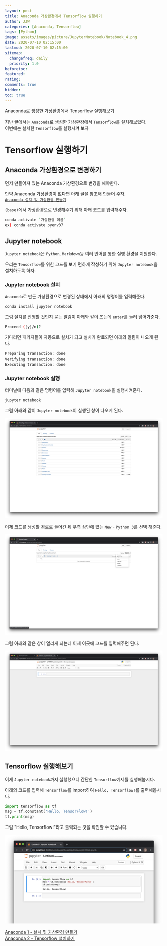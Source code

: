 ```yaml
---
layout: post
title: Anaconda 가상환경에서 Tensorflow 실행하기
author: JJW
categories: [Anaconda, Tensorflow]
tags: [Python]
image: assets/images/picture/JupyterNotebook/Notebook_4.png
date: 2020-07-10 02:15:00
lastmod: 2020-07-10 02:15:00
sitemap:
  changefreq: daily
  priority: 1.0
beforetoc:
featured:
rating:
comments: true
hidden:
toc: true
---
```


Anaconda로 생성한 가상환경에서 Tensorflow 실행해보기

지난 글에서는 `Anaconda`로 생성한 가상환걍에서 `Tensorflow`를 설치해보았다.  
이번에는 설치한 `Tensorflow`를 실행시켜 보자

# Tensorflow 실행하기

## Anaconda 가상환경으로 변경하기

먼저 만들어져 있는 Anaconda 가상환경으로 변경을 해야한다.

만약 Anaconda 가상환경이 없다면 아래 글을 참조해 만들어 주자.  
[`Anaconda 설치 및 가상환경 만들기`](https://azzyjk.github.io/Anaconda_1/)

`(base)`에서 가상환경으로 변경해주기 위해 아래 코드를 입력해주자.

```sh
conda activate `가상환경 이름`
ex) conda activate pyenv37
```

## Jupyter notebook

`Jupyter notebook`은 `Python`, `Markdown`등 여러 언어를 통한 실행 환경을 지원한다.

우리는 `Tensorflow`를 위한 코드를 보기 편하게 작성하기 위해 `Jupyter notebook`을 설치하도록 하자.

### Jupyter notebook 설치

`Anaconda`로 만든 가상환경으로 변경된 상태에서 아래의 명령어를 입력해준다.

```sh
conda install jupyter notebook
```

그럼 설치를 진행할 것인지 묻는 알림이 아래와 같이 뜨는데 `enter`를 눌러 넘어가준다.

```sh
Proceed ([y]/n)?
```

기다리면 패키지들이 자동으로 설치가 되고 설치가 완료되면 아래의 알림이 나오게 된다.

```sh
Preparing transaction: done
Verifying transaction: done
Executing transaction: done
```

### Jupyter notebook 실행

터미널에 다음과 같은 명령어를 입력해 `Jupyter notebook`을 실행시켜준다.

```sh
jupyter notebook
```

그럼 아래와 같이 `Jupyter notebook`이 실행된 창이 나오게 된다.

<img class="blogPict" src="/assets/images/picture/JupyterNotebook/Notebook_1.png">

이제 코드를 생성할 경로로 들어간 뒤 우측 상단에 있는 `New` - `Python 3`를 선택
해준다.

<img class="blogPict" src="/assets/images/picture/JupyterNotebook/Notebook_2.png">

그럼 아래와 같은 창이 열리게 되는데 이제 이곳에 코드를 입력해주면 된다.

<img class="blogPict" src="/assets/images/picture/JupyterNotebook/Notebook_3.png">

## Tensorflow 실행해보기

이제 `Jupyter notebook`까지 실행했으니 간단한 `Tensorflow`예제를 실행해봅시다.

아래의 코드를 입력해 `Tensorflow`를 import하여 `Hello, Tensorflow!`를 출력해봅시다.

```python
import tensorflow as tf
msg = tf.constant('Hello, TensorFlow!')
tf.print(msg)
```

그럼 "Hello, Tensorflow!"라고 출력되는 것을 확인할 수 있습니다.

<img class="blogPict" src="/assets/images/picture/JupyterNotebook/Notebook_4.png">

[Anaconda 1 - 설치 및 가상환경 만들기](../Anaconda_1)  
[Anaconda 2 - Tensorflow 설치하기](../Anaconda_2)
